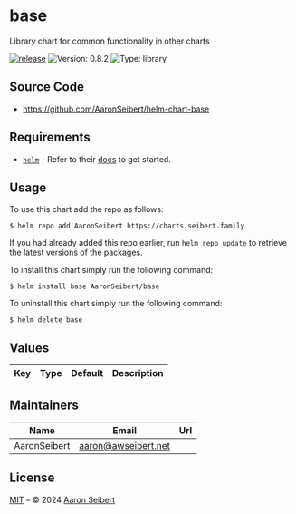 

# base

Library chart for common functionality in other charts

[![release](https://github.com/AaronSeibert/helm-chart-base/actions/workflows/ci.yml/badge.svg)](https://github.com/AaronSeibert/helm-chart-base/actions/workflows/ci.yml) ![Version: 0.8.2](https://img.shields.io/badge/Version-0.8.2-informational?style=flat-square) ![Type: library](https://img.shields.io/badge/Type-library-informational?style=flat-square)

## Source Code

* <https://github.com/AaronSeibert/helm-chart-base>

## Requirements

- [`helm`](https://helm.sh) - Refer to their [docs](https://helm.sh/docs) to get started.

## Usage

To use this chart add the repo as follows:

```console
$ helm repo add AaronSeibert https://charts.seibert.family
```

If you had already added this repo earlier, run `helm repo update` to retrieve the latest versions of the packages.

To install this chart simply run the following command:

```console
$ helm install base AaronSeibert/base
```

To uninstall this chart simply run the following command:

```console
$ helm delete base
```

## Values

| Key | Type | Default | Description |
|-----|------|---------|-------------|

## Maintainers

| Name | Email | Url |
| ---- | ------ | --- |
| AaronSeibert | <aaron@awseibert.net> |  |

## License

[MIT](../LICENSE.md) – © 2024 [Aaron Seibert](https://aaronseibert.github.io)